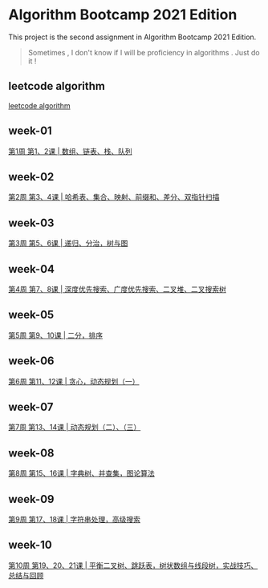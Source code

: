 # Algorithm Bootcamp 2021 Edition

This project is the second assignment in Algorithm Bootcamp 2021 Edition.

> Sometimes , I don't know if I will be proficiency in algorithms . Just do it !

## leetcode algorithm

[leetcode algorithm](./leetcode-algorithm)

## week-01

[第1周 第1、2课 | 数组、链表、栈、队列](./week-01)

## week-02

[第2周 第3、4课 | 哈希表、集合、映射、前缀和、差分、双指针扫描](./week-02)

## week-03

[第3周 第5、6课 | 递归、分治，树与图](./week-03)

## week-04

[第4周 第7、8课 | 深度优先搜索、广度优先搜索、二叉堆、二叉搜索树](./week-04)

## week-05

[第5周 第9、10课 | 二分，排序](./week-05)

## week-06

[第6周 第11、12课 | 贪心，动态规划（一）](./week-06)

## week-07

[第7周 第13、14课 | 动态规划（二）、（三）](./week-07)

## week-08

[第8周 第15、16课 | 字典树、并查集，图论算法](./week-08)

## week-09

[第9周 第17、18课 | 字符串处理，高级搜索](./week-09)

## week-10

[第10周 第19、20、21课 | 平衡二叉树、跳跃表，树状数组与线段树，实战技巧、总结与回顾](./week-10)